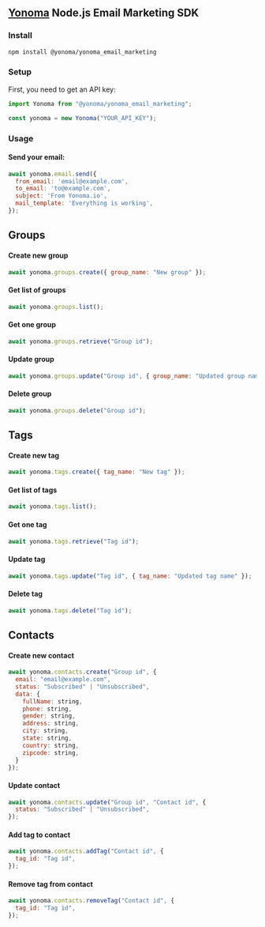 ## [Yonoma](https://yonoma.io/) Node.js Email Marketing SDK
### Install
```bash
npm install @yonoma/yonoma_email_marketing
```
### Setup
First, you need to get an API key:
```javascript
import Yonoma from "@yonoma/yonoma_email_marketing";

const yonoma = new Yonoma("YOUR_API_KEY");
```
### Usage
#### Send your email:
```javascript
await yonoma.email.send({
  from_email: 'email@example.com',
  to_email: 'to@example.com',
  subject: 'From Yonoma.io',
  mail_template: 'Everything is working',
});
```
## Groups
#### Create new group
```javascript
await yonoma.groups.create({ group_name: "New group" });
```
#### Get list of groups
```javascript
await yonoma.groups.list();
```
#### Get one group
```javascript
await yonoma.groups.retrieve("Group id");
```
#### Update group
```javascript
await yonoma.groups.update("Group id", { group_name: "Updated group name" });
```
#### Delete group
```javascript
await yonoma.groups.delete("Group id");
```
## Tags
#### Create new tag
```javascript
await yonoma.tags.create({ tag_name: "New tag" });
```
#### Get list of tags
```javascript
await yonoma.tags.list();
```
#### Get one tag
```javascript
await yonoma.tags.retrieve("Tag id");
```
#### Update tag
```javascript
await yonoma.tags.update("Tag id", { tag_name: "Updated tag name" });
```
#### Delete tag
```javascript
await yonoma.tags.delete("Tag id");
```
## Contacts
#### Create new contact
```javascript
await yonoma.contacts.create("Group id", { 
  email: "email@example.com",
  status: "Subscribed" | "Unsubscribed",
  data: {
    fullName: string,
    phone: string,
    gender: string,
    address: string,
    city: string,
    state: string,
    country: string,
    zipcode: string,
  }
});
```
#### Update contact
```javascript
await yonoma.contacts.update("Group id", "Contact id", {
  status: "Subscribed" | "Unsubscribed",
});
```
#### Add tag to contact
```javascript
await yonoma.contacts.addTag("Contact id", {
  tag_id: "Tag id",
});
```
#### Remove tag from contact
```javascript
await yonoma.contacts.removeTag("Contact id", {
  tag_id: "Tag id",
});
```
